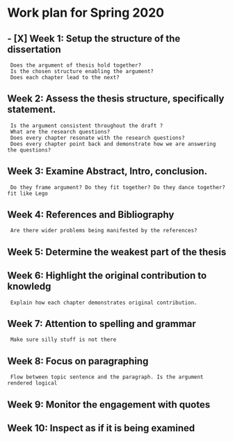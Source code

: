 #  Work plan for Spring 2020


## - [X] Week 1: Setup the structure of the dissertation 

     Does the argument of thesis hold together? 
     Is the chosen structure enabling the argument?  
     Does each chapter lead to the next? 
     
## Week 2: Assess the thesis structure, specifically statement. 

     Is the argument consistent throughout the draft ? 
     What are the research questions? 
     Does every chapter resonate with the research questions?
     Does every chapter point back and demonstrate how we are answering the questions?

## Week 3: Examine Abstract, Intro, conclusion. 
     Do they frame argument? Do they fit together? Do they dance together? fit like Lego

## Week 4: References and Bibliography  
     Are there wider problems being manifested by the references? 

## Week 5: Determine the weakest part of the thesis
              
## Week 6: Highlight the original contribution to knowledg
     Explain how each chapter demonstrates original contribution. 

## Week 7: Attention to spelling and grammar
     Make sure silly stuff is not there

## Week 8: Focus on paragraphing
     Flow between topic sentence and the paragraph. Is the argument rendered logical

## Week 9: Monitor the engagement with quotes 

## Week 10: Inspect as if it is being examined 
